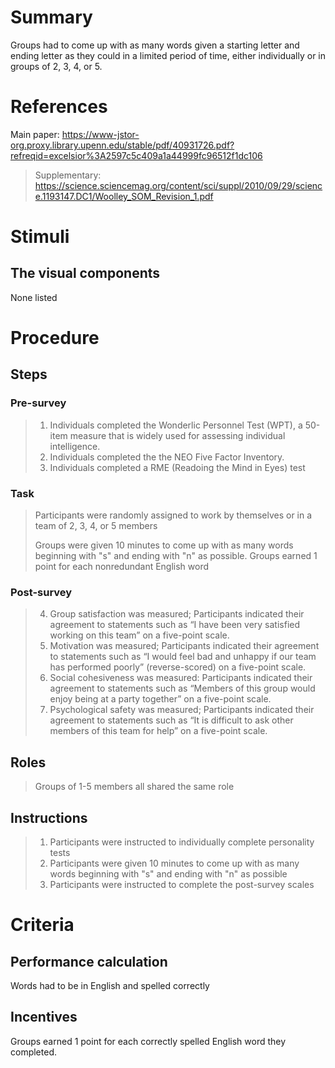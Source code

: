 # Summary
Groups had to come up with as many words given a starting letter and ending letter as they could in a limited period of time, either individually or in groups of 2, 3, 4, or 5.

# References
Main paper: https://www-jstor-org.proxy.library.upenn.edu/stable/pdf/40931726.pdf?refreqid=excelsior%3A2597c5c409a1a44999fc96512f1dc106
> Supplementary: https://science.sciencemag.org/content/sci/suppl/2010/09/29/science.1193147.DC1/Woolley_SOM_Revision_1.pdf

# Stimuli
## The visual components
None listed

# Procedure
## Steps
### Pre-survey
> 1. Individuals completed the Wonderlic Personnel Test (WPT), a 50-item measure that is widely used for assessing individual intelligence.
> 2. Individuals completed the the NEO Five Factor Inventory. 
> 3. Individuals completed a RME (Readoing the Mind in Eyes) test
### Task
> Participants were randomly assigned to work by themselves or in a team of 2, 3, 4, or 5 members
> 
> Groups were given 10 minutes to come up with as many words beginning with "s" and ending with "n" as possible.
> Groups earned 1 point for each nonredundant English word
### Post-survey
> 4. Group satisfaction was measured; Participants indicated their agreement to statements such as “I have been
very satisfied working on this team” on a five-point scale.
> 5. Motivation was measured; Participants indicated their agreement to statements such as “I would feel bad and
unhappy if our team has performed poorly” (reverse-scored) on a five-point scale.
> 6. Social cohesiveness was measured: Participants indicated their agreement to statements such as “Members of this group would
enjoy being at a party together” on a five-point scale. 
> 7. Psychological safety was measured; Participants indicated their agreement to statements such as “It is difficult to
ask other members of this team for help” on a five-point scale.

## Roles 
> Groups of 1-5 members all shared the same role

## Instructions
> 1. Participants were instructed to individually complete personality tests
> 2. Participants were given 10 minutes to come up with as many words beginning with "s" and ending with "n" as possible
> 3. Participants were instructed to complete the post-survey scales

# Criteria
## Performance calculation
Words had to be in English and spelled correctly

## Incentives
Groups earned 1 point for each correctly spelled English word they
completed. 
